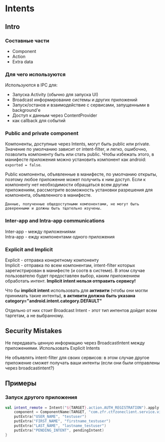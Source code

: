 # Intents

## Intro

### Составные части

* Component
* Action
* Extra data

### Для чего используются

Используются в IPC для:

* Запуска Activity (обычно для запуска UI)
* Broadcast информирование системы и других приложений
* Запуск/останов и взаимодействие с сервисами, запущенными в background'е
* Доступ к данным через ContentProvider
* как callback для событий

### Public and private component

Компоненты, доступные через Intents, могут быть public или private. Значение по умолчанию зависит от intent-filter, и легко, ошибочно, позволить компоненту быть или стать public. Чтобы избежать этого, в манифесте приложения можно установить компонент как android: `exported = false`.

Public компоненты, объявленные в манифесте, по умолчанию открыты, поэтому любое приложение может получить к ним доступ. Если к компоненту нет необходимости обращаться всем другим приложениям, рассмотрите возможность установки разрешения для компонента, объявленного в манифесте.

`Данные, полученные общедоступными компонентами, не могут быть доверенными и должны быть тщательно изучены.`

### Inter-app and Intra-app communications

Inter-app - между приложениями\
Intra-app - ежду компонентами одного приложения

### Explicit and Implicit

Explicit - отправка конкретному компоненту\
Implicit - отправка по всем компонентам, intent-filter которых зарегистрирован в манифесте (и соотв в системе). В этом случае пользователю будет предоставлен выбор, каким приложением обработать интент. **Implicit intent нельзя отправить сервису!**

Что бы **implicit intent** использовать для **активити** (чтобы они могли принимать такие интенты), **в активити должна быть указана category="android.intent.category.DEFAULT"**

Отдельно от них стоит Broadcast Intent - этот тип интентов дойдет всем таргетам, а не выбранному.

## Security Mistakes

Не передавать ценную информацию через BroadcastIntent между приложениями. Использовать Explicit Intents

Не объявлять intent-filter для своих сервисов: в этом случае другое приложение сможет получать ваши интенты (если они были отправлены через broadcastintent?)

## Примеры

### Запуск другого приложения

```kotlin
val intent_remote = Intent("${TARGET}.action.AUTH_REGISTRATION").apply {
    component = ComponentName(TARGET, "com.zfr.ctfzoneclient.service.view.AuthService")
    putExtra("USER_NAME", "testuser")
    putExtra("FIRST_NAME", "firstname_testuser")
    putExtra("LAST_NAME", "lastname_testuser")
    putExtra("PENDING_INTENT", pendingIntent)
}

```
